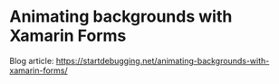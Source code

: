 # Animating backgrounds with Xamarin Forms
Blog article: https://startdebugging.net/animating-backgrounds-with-xamarin-forms/
